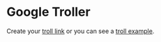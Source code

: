 # Google Troller

Create your [troll link](https://caricati.github.io/gtroller/) or you can see a [troll example](https://caricati.github.io/gtroller/?q=how%20not%20to%20ask%20stupid%20questions?).
